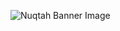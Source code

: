 ![Nuqtah Banner Image](https://res.cloudinary.com/nuqtah/image/upload/v1659985810/large_og_image_7c9fc1a841.jpg)
